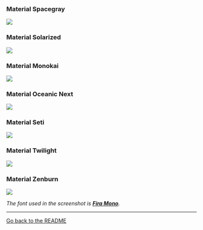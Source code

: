 ### Material Spacegray

![](https://raw.githubusercontent.com/saadq/Materialize/master/screenshots/Material%20Spacegray.png)

### Material Solarized

![](https://raw.githubusercontent.com/saadq/Materialize/master/screenshots/Material%20Solarized.png)

### Material Monokai

![](https://raw.githubusercontent.com/saadq/Materialize/master/screenshots/Material%20Monokai.png)

### Material Oceanic Next

![](https://raw.githubusercontent.com/saadq/Materialize/master/screenshots/Material%20Oceanic%20Next.png)

### Material Seti

![](https://raw.githubusercontent.com/saadq/Materialize/master/screenshots/Material%20Seti.png)

### Material Twilight

![](https://raw.githubusercontent.com/saadq/Materialize/master/screenshots/Material%20Twilight.png)

### Material Zenburn

![](https://raw.githubusercontent.com/saadq/Materialize/master/screenshots/Material%20Zenburn.png)

*The font used in the screenshot is [__Fira Mono__](https://mozilla.github.io/Fira/).*

---

[Go back to the README](/README.md)